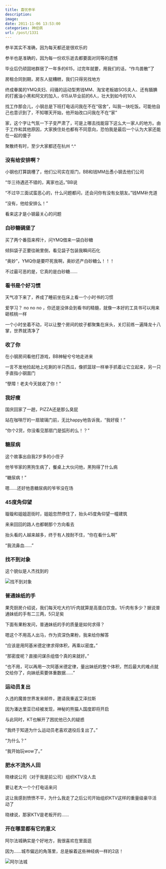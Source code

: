 ```yaml
---
title: 喜忧参半
description: 
image: 
date: 2011-11-06 13:53:00
categories: 神经病
url: /post/1331
---
```


参半其实不准确，因为每天都还是很欢乐的

参半也是准确的，因为每一份欢乐逝去都要面对同等的遗憾

毕业后仍顽固地群居了一年多的615，过完年就要，用我们的话，“作鸟兽散”了

房租合同到期，房东人挺糟糕，我们只得另找地方

终成眷属的YMQ夫妇、闷骚的运动型男钱MM、淘宝老板娘SOS夫人、还有腼腆的打酱油小黑和阿文的加入，615从毕业前的6人，壮大到如今的10人

找工作那会儿，小钢总是下班打电话问我在不在“宿舍”，叫我一块吃饭。可能他自己也意识到了，不知哪天开始，他开始改口问我在不在“家”

家，这个字让气氛一下子变严肃了，可是上哪去找能容下这么大一家人的地方。由于工作和其他原因，大家换住处也都有不同意向，恐怕我是最后一个认为大家还能在一起的傻子

聚散终有时，至少大家都还在杭州   ^.^

### 没有给安排啊？

小钢也打算跳槽了，他们公司实在抠门，BB和钱MM怂恿小钢去他们公司

“华三待遇还不错的，离家也近。”BB说

“不过华三面试蛮恶心的，什么问题都问，还会问你有没有女朋友。”钱MM补充道

“没有，他给安排么！”

看来这才是小钢最关心的问题

### 白砂糖碉堡了

买了两个番茄来榨汁，问YMQ借来一袋白砂糖

倾斜袋子正要往碗里倒，看见袋子包装我瞬间石化

“奥妙”，YMQ你是要吓死我啊，奥妙还产白砂糖么！！！

不过最可恶的是，它真的是白砂糖……

### 看书是个好习惯

天气凉下来了，养成了睡前坐在床上看一个小时书的习惯

爱学习？ no no no ，你还是没体会到看书的精髓，就像一本好的工具书可以用来砸核桃一样

一个小时坐着不动，可以让整个房间的蚊子都聚集在床头，关灯前练一遍降龙十八掌，世界就清净了

### 收了你

在小钢房间看他打游戏，BB神秘兮兮地走进来

一言不发地捡起地上吃剩的半只西瓜，像抓篮球一样单手抓着让它立起来，另一只手直指小钢面门

“孽障！老夫今天就收了你！”

### 我好瘦

国庆回家了一趟，PIZZA还是那么臭屁

站在咖啡厅的一扇玻璃门前，无比happy地告诉我，“我好瘦！”

“你个2货，你没看见那扇门是弧形的么！？”

### 糖尿病

这个故事出自我2岁多的小侄子

他爷爷家的黑狗生病了，餐桌上大伙问他，黑狗得了什么病

“糖尿病！”

嗯……还好他患糖尿病的爷爷没在场

### 45度角仰望

璇璇和姐姐逛街时，姐姐忽然停住了，抬头45度角仰望一幢建筑

来来回回的路人也都朝那个方向看去

抬头看的人越来越多，终于有人按耐不住，“你在看什么啊”

“我流鼻血……”

### 找不到对象

这个貌似是人杰找到的

![](https://storageapi.fleek.co/0a3a8890-e65e-47ce-93d7-0442b9209d38-bucket/blog/posts/2011-11/11-06/1.jpg "找不到对象")

### 普通妹纸的手

果壳厨房介绍说，我们每天吃大约1斤肉就算是高蛋白饮食。1斤肉有多少？据说普通妹纸的手有二三两，5只足矣

下面有果粉发问，普通妹纸的手的质量是如何求得？

嗯这个不用高人出马，作为资深伪果粉，我来给你解答

“应该是用阿基米德定律求得体积，再乘以密度。”

“那密度呢？直接问谋杀组借个真的来就好。”

“也不用，可以再用一次阿基米德定律，量出妹纸的整个体积，然后最大的难点就交给你了，向妹纸索要体重数据……”

### 运动员复出

久违的魔兽世界发来邮件，邀请我重返艾泽拉斯

因为潘达里亚已经被发现，神秘的熊猫人国度即将开启

与此同时，KT也解开了困扰他已久的疑惑

“我终于知道为什么运动员老喜欢退役后复出了。”

“为什么？”

“我开始玩wow了。”

### 肥水不流外人田

晓棣说公司（对于我是前公司）组织KTV没人去

要让老大一个个打电话来问

这让我感到愤愤不平，为什么我走了之后公司开始组织KTV这样的重量级豪华活动了

晓棣说，那家KTV是老板开的……

### 开在哪里都有它的意义

阿尔法城确实是个好地方，我很喜欢在里面逛

因为……城市偏远的角落里，总是躲着这些神经病一样的2店！

![](https://storageapi.fleek.co/0a3a8890-e65e-47ce-93d7-0442b9209d38-bucket/blog/posts/2011-11/11-06/2.jpg "阿尔法城")